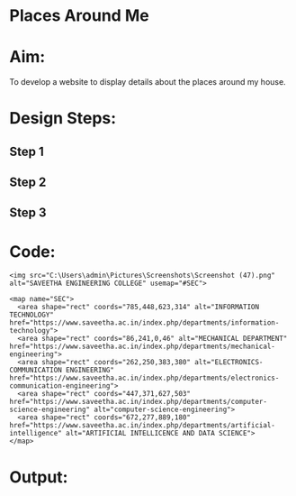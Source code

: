 # Places Around Me
# Aim:
To develop a website to display details about the places around my house.

# Design Steps:
## Step 1

## Step 2

## Step 3


# Code:
```````
<img src="C:\Users\admin\Pictures\Screenshots\Screenshot (47).png"  alt="SAVEETHA ENGINEERING COLLEGE" usemap="#SEC">

<map name="SEC">
  <area shape="rect" coords="785,448,623,314" alt="INFORMATION TECHNOLOGY" href="https://www.saveetha.ac.in/index.php/departments/information-technology">
  <area shape="rect" coords="86,241,0,46" alt="MECHANICAL DEPARTMENT" href="https://www.saveetha.ac.in/index.php/departments/mechanical-engineering">
  <area shape="rect" coords="262,250,383,380" alt="ELECTRONICS-COMMUNICATION ENGINEERING" href="https://www.saveetha.ac.in/index.php/departments/electronics-communication-engineering">
  <area shape="rect" coords="447,371,627,503" href="https://www.saveetha.ac.in/index.php/departments/computer-science-engineering" alt="computer-science-engineering">
  <area shape="rect" coords="672,277,889,180" href="https://www.saveetha.ac.in/index.php/departments/artificial-intelligence" alt="ARTIFICIAL INTELLICENCE AND DATA SCIENCE">
</map>

```````


# Output:

